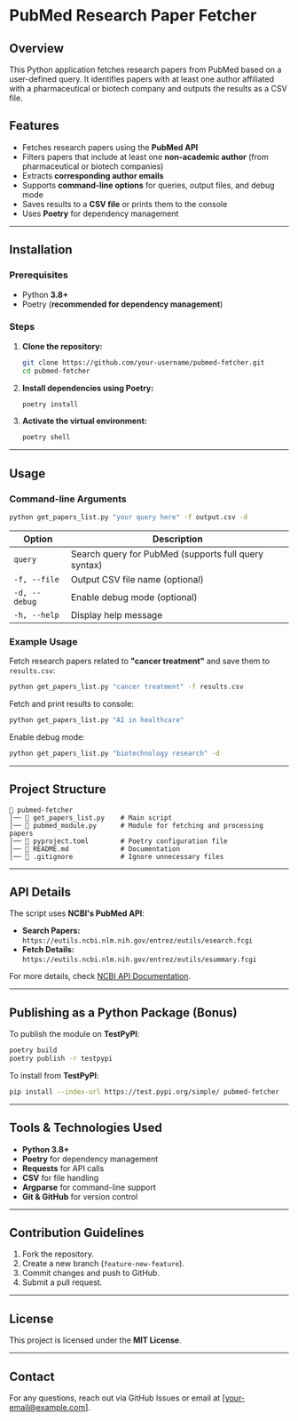 # PubMed Research Paper Fetcher

## Overview

This Python application fetches research papers from PubMed based on a user-defined query. It identifies papers with at least one author affiliated with a pharmaceutical or biotech company and outputs the results as a CSV file.

## Features

- Fetches research papers using the **PubMed API**
- Filters papers that include at least one **non-academic author** (from pharmaceutical or biotech companies)
- Extracts **corresponding author emails**
- Supports **command-line options** for queries, output files, and debug mode
- Saves results to a **CSV file** or prints them to the console
- Uses **Poetry** for dependency management

---

## Installation

### Prerequisites

- Python **3.8+**
- Poetry (**recommended for dependency management**)

### Steps

1. **Clone the repository:**
   ```bash
   git clone https://github.com/your-username/pubmed-fetcher.git
   cd pubmed-fetcher
   ```
2. **Install dependencies using Poetry:**
   ```bash
   poetry install
   ```
3. **Activate the virtual environment:**
   ```bash
   poetry shell
   ```

---

## Usage

### Command-line Arguments

```bash
python get_papers_list.py "your query here" -f output.csv -d
```

| Option        | Description                                          |
| ------------- | ---------------------------------------------------- |
| `query`       | Search query for PubMed (supports full query syntax) |
| `-f, --file`  | Output CSV file name (optional)                      |
| `-d, --debug` | Enable debug mode (optional)                         |
| `-h, --help`  | Display help message                                 |

### Example Usage

Fetch research papers related to **"cancer treatment"** and save them to `results.csv`:

```bash
python get_papers_list.py "cancer treatment" -f results.csv
```

Fetch and print results to console:

```bash
python get_papers_list.py "AI in healthcare"
```

Enable debug mode:

```bash
python get_papers_list.py "biotechnology research" -d
```

---

## Project Structure

```
📂 pubmed-fetcher
│── 📄 get_papers_list.py    # Main script
│── 📄 pubmed_module.py      # Module for fetching and processing papers
│── 📄 pyproject.toml        # Poetry configuration file
│── 📄 README.md             # Documentation
│── 📄 .gitignore            # Ignore unnecessary files
```

---

## API Details

The script uses **NCBI's PubMed API**:

- **Search Papers:** `https://eutils.ncbi.nlm.nih.gov/entrez/eutils/esearch.fcgi`
- **Fetch Details:** `https://eutils.ncbi.nlm.nih.gov/entrez/eutils/esummary.fcgi`

For more details, check [NCBI API Documentation](https://www.ncbi.nlm.nih.gov/books/NBK25499/).

---

## Publishing as a Python Package (Bonus)

To publish the module on **TestPyPI**:

```bash
poetry build
poetry publish -r testpypi
```

To install from **TestPyPI**:

```bash
pip install --index-url https://test.pypi.org/simple/ pubmed-fetcher
```

---

## Tools & Technologies Used

- **Python 3.8+**
- **Poetry** for dependency management
- **Requests** for API calls
- **CSV** for file handling
- **Argparse** for command-line support
- **Git & GitHub** for version control

---

## Contribution Guidelines

1. Fork the repository.
2. Create a new branch (`feature-new-feature`).
3. Commit changes and push to GitHub.
4. Submit a pull request.

---

## License

This project is licensed under the **MIT License**.

---

## Contact

For any questions, reach out via GitHub Issues or email at [[your-email@example.com](mailto\:ashutoshak5386@gmail.com)].

